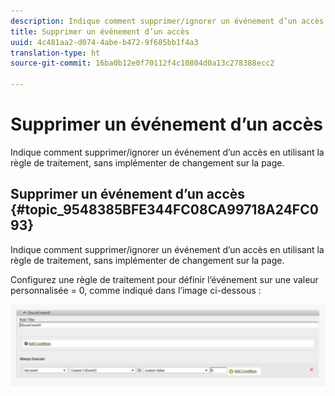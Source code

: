 ```yaml
---
description: Indique comment supprimer/ignorer un événement d’un accès en utilisant la règle de traitement, sans implémenter de changement sur la page.
title: Supprimer un événement d’un accès
uuid: 4c481aa2-d074-4abe-b472-9f685bb1f4a3
translation-type: ht
source-git-commit: 16ba0b12e0f70112f4c10804d0a13c278388ecc2

---
```



# Supprimer un événement d’un accès

Indique comment supprimer/ignorer un événement d’un accès en utilisant la règle de traitement, sans implémenter de changement sur la page.

## Supprimer un événement d’un accès {#topic_9548385BFE344FC08CA99718A24FC093}

Indique comment supprimer/ignorer un événement d’un accès en utilisant la règle de traitement, sans implémenter de changement sur la page.

Configurez une règle de traitement pour définir l’événement sur une valeur personnalisée = 0, comme indiqué dans l’image ci-dessous :

![](assets/remove_event.png)

